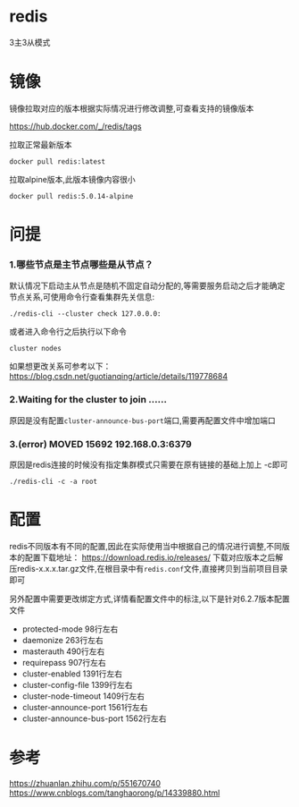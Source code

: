 # redis

3主3从模式

# 镜像

镜像拉取对应的版本根据实际情况进行修改调整,可查看支持的镜像版本

https://hub.docker.com/_/redis/tags

拉取正常最新版本

```shell
docker pull redis:latest
```

拉取alpine版本,此版本镜像内容很小

```shell
docker pull redis:5.0.14-alpine
```

# 问提

### 1.哪些节点是主节点哪些是从节点？

默认情况下启动主从节点是随机不固定自动分配的,等需要服务启动之后才能确定节点关系,可使用命令行查看集群先关信息:

```shell
./redis-cli --cluster check 127.0.0.0:
```

或者进入命令行之后执行以下命令

```shell
cluster nodes
```

如果想更改关系可参考以下：
https://blog.csdn.net/guotianqing/article/details/119778684

### 2.Waiting for the cluster to join ......

原因是没有配置`cluster-announce-bus-port`端口,需要再配置文件中增加端口

### 3.(error) MOVED 15692 192.168.0.3:6379

原因是redis连接的时候没有指定集群模式只需要在原有链接的基础上加上 -c即可

```shell
./redis-cli -c -a root
```

# 配置

redis不同版本有不同的配置,因此在实际使用当中根据自己的情况进行调整,不同版本的配置下载地址：
https://download.redis.io/releases/
下载对应版本之后解压redis-x.x.x.tar.gz文件,在根目录中有`redis.conf`文件,直接拷贝到当前项目目录即可

另外配置中需要更改绑定方式,详情看配置文件中的标注,以下是针对6.2.7版本配置文件

- protected-mode 98行左右
- daemonize 263行左右
- masterauth 490行左右
- requirepass 907行左右
- cluster-enabled 1391行左右
- cluster-config-file 1399行左右
- cluster-node-timeout 1409行左右
- cluster-announce-port 1561行左右
- cluster-announce-bus-port 1562行左右

# 参考

https://zhuanlan.zhihu.com/p/551670740
https://www.cnblogs.com/tanghaorong/p/14339880.html